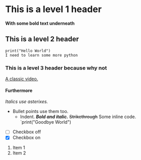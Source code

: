 # This is a level 1 header
**With some bold text underneath**
## This is a level 2 header
	print("Hello World")
	I need to learn some more python
### This is a level 3 header because why not
[A classic video.](https://www.youtube.com/watch?v=dQw4w9WgXcQ)

#### Furthermore
*Italics use asterixes.*
* Bullet points use them too.
	* Indent.
***Bold and italic.***
~~Strikethrough~~
Some inline code. `print("Goodbye World")
- [ ] Checkbox off
- [x] Checkbox on
1. Item 1
2. Item 2
